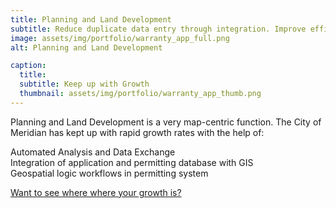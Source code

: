 ```yaml
---
title: Planning and Land Development
subtitle: Reduce duplicate data entry through integration. Improve efficiency.
image: assets/img/portfolio/warranty_app_full.png
alt: Planning and Land Development

caption:
  title: 
  subtitle: Keep up with Growth
  thumbnail: assets/img/portfolio/warranty_app_thumb.png
---
```

Planning and Land Development is a very map-centric function. The City of Meridian has kept up with rapid growth rates with the help of:

Automated Analysis and Data Exchange  
Integration of application and permitting database with GIS  
Geospatial logic workflows in permitting system  

<a href="#contact" target="_blank">Want to see where where your growth is?</a>

